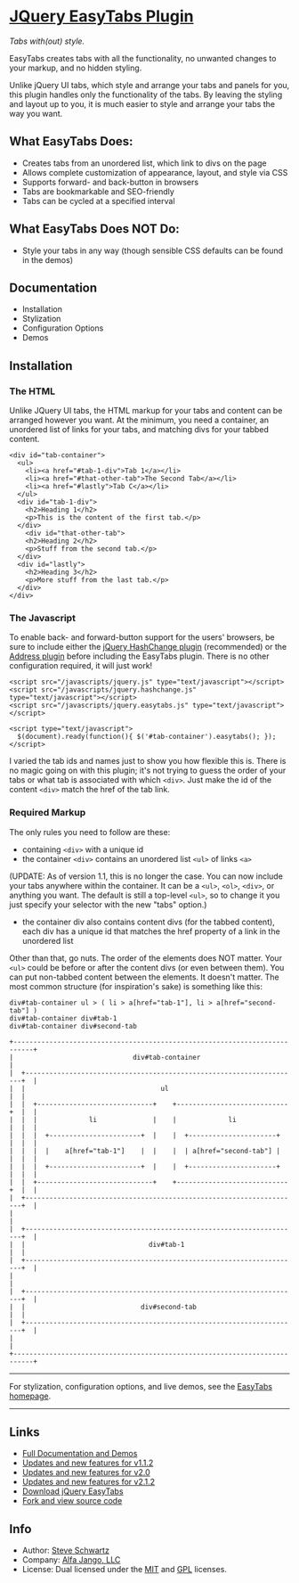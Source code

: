 # [JQuery EasyTabs Plugin](http://www.alfajango.com/blog/jquery-easytabs-plugin/)

*Tabs with(out) style.*

EasyTabs creates tabs with all the functionality, no unwanted changes
to your markup, and no hidden styling.

Unlike jQuery UI tabs, which style and arrange your tabs and panels for you, this plugin handles only the functionality of the tabs. By leaving the styling and layout up to you, it is much easier to style and arrange your tabs the way you want.

## What EasyTabs Does:

* Creates tabs from an unordered list, which link to divs on the page
* Allows complete customization of appearance, layout, and style via CSS
* Supports forward- and back-button in browsers
* Tabs are bookmarkable and SEO-friendly
* Tabs can be cycled at a specified interval

## What EasyTabs Does NOT Do:

* Style your tabs in any way (though sensible CSS defaults can be found
  in the demos)

## Documentation

* Installation
* Stylization
* Configuration Options
* Demos

## Installation

### The HTML

Unlike JQuery UI tabs, the HTML markup for your tabs and content can be arranged however you want. At the minimum, you need a container, an unordered list of links for your tabs, and matching divs for your tabbed content.

    <div id="tab-container">
      <ul>
        <li><a href="#tab-1-div">Tab 1</a></li>
        <li><a href="#that-other-tab">The Second Tab</a></li>
        <li><a href="#lastly">Tab C</a></li>
      </ul>
      <div id="tab-1-div">
        <h2>Heading 1</h2>
        <p>This is the content of the first tab.</p>
      </div>
        <div id="that-other-tab">
        <h2>Heading 2</h2>
        <p>Stuff from the second tab.</p>
      </div>
      <div id="lastly">
        <h2>Heading 3</h2>
        <p>More stuff from the last tab.</p>
      </div>
    </div>

### The Javascript

To enable back- and forward-button support for the users' browsers, be sure to include either the [jQuery HashChange plugin](http://benalman.com/projects/jquery-hashchange-plugin/) (recommended) or the [Address plugin](http://www.asual.com/jquery/address/docs/) before including the EasyTabs plugin. There is no other configuration required, it will just work!

    <script src="/javascripts/jquery.js" type="text/javascript"></script> 
    <script src="/javascripts/jquery.hashchange.js" type="text/javascript"></script> 
    <script src="/javascripts/jquery.easytabs.js" type="text/javascript"></script>  
    
    <script type="text/javascript"> 
      $(document).ready(function(){ $('#tab-container').easytabs(); });
    </script> 

I varied the tab ids and names just to show you how flexible this is. There is no magic going on with this plugin; it's not trying to guess the order of your tabs or what tab is associated with which `<div>`. Just make the id of the content `<div>` match the href of the tab link.

### Required Markup

The only rules you need to follow are these:

* containing `<div>` with a unique id
* the container `<div>` contains an unordered list `<ul>` of links `<a>`

(UPDATE: As of version 1.1, this is no longer the case. You can now include your tabs anywhere within the container. It can be a `<ul>`, `<ol>`, `<div>`, or anything you want. The default is still a top-level `<ul>`, so to change it you just specify your selector with the new "tabs" option.)

* the container div also contains content divs (for the tabbed content), each div has a unique id that matches the href property of a link in the unordered list

Other than that, go nuts. The order of the elements does NOT matter. Your `<ul>` could be before or after the content divs (or even between them). You can put non-tabbed content between the elements. It doesn't matter. The most common structure (for inspiration's sake) is something like this:

    div#tab-container ul > ( li > a[href="tab-1"], li > a[href="second-tab"] )
    div#tab-container div#tab-1
    div#tab-container div#second-tab

    +---------------------------------------------------------------------------+
    |                              div#tab-container                            |
    |  +---------------------------------------------------------------------+  |
    |  |                                  ul                                 |  |
    |  |  +-----------------------------+    +----------------------------+  |  |
    |  |  |             li              |    |             li             |  |  |
    |  |  |  +-----------------------+  |    |  +----------------------+  |  |  |
    |  |  |  |    a[href="tab-1"]    |  |    |  | a[href="second-tab"] |  |  |  |
    |  |  |  +-----------------------+  |    |  +----------------------+  |  |  |
    |  |  +-----------------------------+    +----------------------------+  |  |
    |  +---------------------------------------------------------------------+  |
    |                                                                           |
    |  +---------------------------------------------------------------------+  |
    |  |                               div#tab-1                             |  |
    |  +---------------------------------------------------------------------+  |
    |                                                                           |
    |  +---------------------------------------------------------------------+  |
    |  |                             div#second-tab                          |  |
    |  +---------------------------------------------------------------------+  |
    |                                                                           |
    +---------------------------------------------------------------------------+

-------------------------------------------------------------------------------------------

For stylization, configuration options, and live demos, see the [EasyTabs homepage](http://www.alfajango.com/blog/jquery-easytabs-plugin/).

-------------------------------------------------------------------------------------------

## Links

* [Full Documentation and Demos](http://www.alfajango.com/blog/jquery-easytabs-plugin/)
* [Updates and new features for v1.1.2](http://www.alfajango.com/blog/jquery-easytabs-plugin-now-more-flexible-and-usable)
* [Updates and new features for v2.0](http://www.alfajango.com/blog/jquery-easytabs-plugin-v2)
* [Updates and new features for v2.1.2](http://www.alfajango.com/blog/jquery-easytabs-plugin-v2-1-2/)
* [Download jQuery EasyTabs](http://plugins.jquery.com/project/easytabs)
* [Fork and view source code](http://github.com/JangoSteve/jQuery-EasyTabs)

## Info

* Author: [Steve Schwartz](https://github.com/JangoSteve)
* Company: [Alfa Jango, LLC](http://www.alfajango.com)
* License: Dual licensed under the [MIT](http://www.opensource.org/licenses/mit-license.php) and [GPL](http://www.gnu.org/licenses/gpl.html) licenses.
